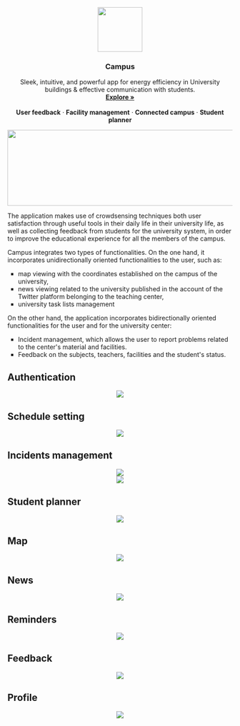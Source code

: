 <p align="center">
  <kbd>
  <img width="100" height="100" src="https://github.com/ras-haige/ETSISICrowdsensing/blob/master/app_logo.png">
  </kbd>
</p>

<h3 align="center">Campus</h3>

<p align="center">
  Sleek, intuitive, and powerful app for energy efficiency in University buildings & effective communication with students.
  <br>
  <a href="https://google.com"><strong>Explore »</strong></a>
  <br>
  <br>
  <b>User feedback</b>
  ·
  <b>Facility management</b>
  ·
  <b>Connected campus</b>
  ·
  <b>Student planner</b>
</p>

<p align="center">
  <img width="600" height="170" src="https://github.com/ras-haige/ETSISICrowdsensing/blob/master/campus_logo.png">
</p>

The application makes use of crowdsensing techniques both user satisfaction through useful tools in their daily life in their university life, as well as collecting feedback from students for the university system, in order to improve the educational experience for all the members of the campus.

Campus integrates two types of functionalities. On the one hand, it incorporates unidirectionally oriented functionalities to the user, such as:

<ul style="list-style-type:square;">
  <li>map viewing with the coordinates established on the campus of the university,</li>
  <li>news viewing related to the university published in the account of the Twitter platform belonging to the teaching center,</li>
  <li>university task lists management</li>
</ul>
  
On the other hand, the application incorporates bidirectionally oriented functionalities for the user and for the university center:

<ul style="list-style-type:square;">
    <li>Incident management, which allows the user to report problems related to the center's material and facilities.</li>
    <li>Feedback on the subjects, teachers, facilities and the student's status.</li>
</ul>


## Authentication
<div align="center">
  <img src="https://github.com/ras-haige/ETSISICrowdsensing/blob/master/Inicio correcto.png">
</div>

## Schedule setting
<div align="center">
  <img src="https://github.com/ras-haige/ETSISICrowdsensing/blob/master/Configuración de horario.png">
</div>

## Incidents management
<div align="center">
  <img src="https://github.com/ras-haige/ETSISICrowdsensing/blob/master/Consulta incidencia.png">
</div>
<div align="center">
  <img src="https://github.com/ras-haige/ETSISICrowdsensing/blob/master/Incidencia resuelta.png">
</div>

## Student planner
<div align="center">
  <img src="https://github.com/ras-haige/ETSISICrowdsensing/blob/master/Añadir evento.png">
</div>

## Map
<div align="center">
  <img src="https://github.com/ras-haige/ETSISICrowdsensing/blob/master/Mapa.png">
</div>

## News
<div align="center">
  <img src="https://github.com/ras-haige/ETSISICrowdsensing/blob/master/Noticias.png">
</div>

## Reminders
<div align="center">
  <img src="https://github.com/ras-haige/ETSISICrowdsensing/blob/master/Notificación 30 mins evento.png">
</div>

## Feedback
<div align="center">
  <img src="https://github.com/ras-haige/ETSISICrowdsensing/blob/master/Encuesta avanzada.png">
</div>

## Profile
<div align="center">
  <img src="https://github.com/ras-haige/ETSISICrowdsensing/blob/master/image155.png">
</div>
